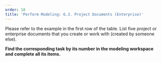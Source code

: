 ```yaml
---
order: 18
title: 'Perform Modeling: 6.3. Project Documents (Enterprise)'
---
```


Please refer to the example in the first row of the table. List five project or enterprise documents that you create or work with (created by someone else).

**Find the corresponding task by its number in the modeling workspace and complete all its items.**